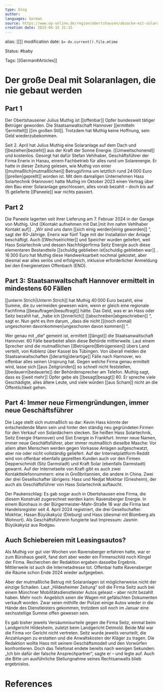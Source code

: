 ```yaml
---
type: blog
author: 
languages: German
source: https://www.op-online.de/region/obertshausen/abzocke-mit-solaranlage-mann-aus-obertshausen-offenbar-opfer-bundesweiter-betrueger-93683969.html
creation date: 2025-04-15 21:15
---
```

alias: [[]]
modification date: `$= dv.current().file.mtime`

Status: #baby 

Tags: [[German#Articles]]

# Der große Deal mit Solaranlagen, die nie gebaut werden

## Part 1

Der Obertshausener Julius Muthig ist [[offenbar]] Opfer bundesweit tätiger Betrüger geworden. Die Staatsanwaltschaft Hannover [[ermitteln 1|ermittelt]]  [[im großen Stil]]. Trotzdem hat Muthig keine Hoffnung, sein Geld wiederzubekommen.

Seit 2. April hat Julius Muthig eine Solaranlage auf dem Dach und [[beziehen|bezieht]]  aus der Kraft der Sonne Energie. [[Umweltschonend]] und kostenlos. Gesorgt hat dafür Stefan Vehlhaber, Geschäftsführer der Firma Enerix in Hanau, einem Fachbetrieb für alles rund um Solarenergie. Er hatte in dieser Zeitung gelesen, wie Muthig von einer [[mutmaßlich|mutmaßlichen]]  Betrugsfirma um letztlich rund 24 000 Euro [[prellen|geprellt]]  worden ist. Mit dem damaligen Unternehmen Hass Solartechnik (Hannover) hatte Muthig im Oktober 2023 einen Vertrag über den Bau einer Solaranlage geschlossen, alles vorab bezahlt – doch bis auf 15 gelieferte [[Paneele]] war nichts passiert.

## Part 2

Die Paneele lagerten seit ihrer Lieferung am 7. Februar 2024 in der Garage von Muthig. Und [[Kontakt aufnehmen mit Dat.|mit ihm nahm Vehlhaber Kontakt auf]] . „Wir sind uns dann [[sich einig werden|einig geworden]] “, sagt der 80-Jährige. Enerix war fünf Tage mit der Installation der Anlage beschäftigt. Auch [[Wechselrichter]] und Speicher wurden geliefert, weil Hass Solartechnik und dessen Nachfolgerfirma Seitz Energie auch diese elementaren Bestandteile [[schuldig geblieben ist|schuldig geblieben war]] . 16 300 Euro hat Muthig diese Handwerksarbeit nochmal gekostet, aber diesmal war alles seriös und erfolgreich, inklusive erforderlicher Anmeldung bei den Energienetzen Offenbach (ENO).

## Part 3: Staatsanwaltschaft Hannover ermittelt in mindestens 60 Fällen

[[unterm Strich|Unterm Strich]]  hat Muthig 40 000 Euro bezahlt, eine Summe, die zu vermeiden gewesen wäre, wenn er gleich eine regionale Fachfirma [[beauftragen|beauftragt]]  hätte. Das Geld, was er an Hass oder Seitz bezahlt hat, „habe ich [[innerlich]] [[abschreiben|abgeschrieben]] “, sagt er. Nun geht es ihm darum, „dass die nicht [[(noch einmal) ungeschoren davonkommen|ungeschoren davon kommen]] “.

Wer genau mit „die“ gemeint ist, ermittelt [[längst]] die Staatsanwaltschaft Hannover. 60 Fälle bearbeitet allein diese Behörde mittlerweile. Laut einem Sprecher sind die mutmaßlichen [[Betrügerei|Betrügereien]]  übers Land verteilt, von Koblenz über Kassel bis Tübingen. Von überall melden die Staatsanwaltschaften [[derartig|derartige]]  Fälle nach Hannover, wo offenbar alles seinen Ursprung hat. Gegen welche Firma genau ermittelt wird, lasse sich [[aus Zeitgründen]] so schnell nicht feststellen, [[bedauern|bedauerte]]  der Behördensprecher am Telefon. Muthig sagt, dass es [[weit mehr]] Opfer gebe als [[besagt|besagt]]  60. Er spreche viele Geschädigte, alles ältere Leute, und viele würden [[aus Scham]] nicht an die Öffentlichkeit gehen.

## Part 4: Immer neue Firmengründungen, immer neue Geschäftsführer

Die Lage stellt sich mutmaßlich so dar: Kevin Hass könnte der entscheidende Mann sein und hinter den ständig neu gegründeten Firmen für den Verkauf von Solardächern stecken. Sie heißen Hass Solartechnik, Seitz Energie (Hannover) und Sixt Energie in Frankfurt. Immer neue Namen, immer neue Geschäftsführer, aber immer mutmaßlich dieselbe Masche: Vor allem alten Menschen werden gegen Vorkasse Anlagen aufgeschwatzt, aber nie oder nicht vollständig geliefert. Auf der Internetplattform Reddit wird von offenbar ebenfalls geprellten Kunden auch vor den Firmen Depperschmidt (Sitz Darmstadt) und Kraft Solar (ebenfalls Darmstadt) gewarnt. Auf der Internetseite von Kraft gibt es auch zwei Kontakttelefonnummern: eine in Großbritannien, die andere in China. Zwei der drei Gesellschafter übrigens: Hass und Nedjat Mokhtar (Griesheim), der auch als Geschäftsführer von Hass Solartechnik auftaucht.

Der Paukenschlag: Es gab sogar auch in Obertshausen eine Firma, die diesem Konstrukt zugerechnet werden kann: Ravensberger Energie. In einem Bürohaus in der Bürgermeister-Mahr-Straße 18 war die Firma laut Handelsregister seit 4. April 2024 registriert, die drei Gesellschafter: Mokhtar, Hasan Büyükakyüz (Dieburg) und Hass (diesmal mit Blomberg als Wohnort). Als Geschäftsführerin fungierte laut Impressum: Jasmin Büyükakyüz aus Rodgau.

## Auch Schiebereien mit Leasingsautos?

Als Muthig vor gut vier Wochen von Ravensberger erfahren hatte, war er zum Bürohaus geeilt, fand dort aber weder ein Firmenschild noch Klingel der Firma. Recherchen der Redaktion ergaben dasselbe Ergebnis. Mittlerweile ist auch die Internetadresse tot. Offenbar hatte Ravensberger die Räume schon Ende 2024 wieder aufgegeben.

Aber der mutmaßliche Betrug mit Solaranlagen ist möglicherweise nicht der einzige Schaden. Laut „Hildesheimer Zeitung“ soll die Firma Seitz auch bei einem Münchner Mobilitätsdienstleister Autos geleast – aber nicht bezahlt haben. Mehr noch: Angeblich seien die Wagen mit gefälschten Dokumenten verkauft worden. Zwar seien mithilfe der Polizei einige Autos wieder in die Hände des Dienstleisters gekommen, trotzdem soll noch im Januar eine sechsstellige Summe offen gewesen sein.

Es gab bisher jeweils Versäumnisurteile gegen die Firma Seitz, einmal beim Landgericht Hildesheim, zuletzt beim Landgericht Detmold. Beide Mal war die Firma vor Gericht nicht vertreten. Seitz wurde jeweils verurteilt, die Anzahlungen zu erstatten und die Anwaltskosten der Kläger zu tragen. Die Redaktion wollte Hass mit seinem Geschäftsmodell und den Vorwürfen konfrontieren. Doch das Telefonat endete bereits nach wenigen Sekunden: „Ich bin dafür der falsche Ansprechpartner“, sagte er – und legte auf. Auch die Bitte um ausführliche Stellungnahme seines Rechtsanwalts blieb ergebnislos.













# References